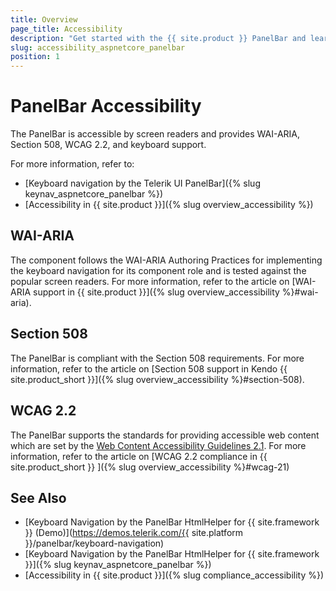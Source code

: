 ```yaml
---
title: Overview
page_title: Accessibility
description: "Get started with the {{ site.product }} PanelBar and learn about its accessibility support for WAI-ARIA, Section 508, and WCAG 2.2."
slug: accessibility_aspnetcore_panelbar
position: 1
---
```


# PanelBar Accessibility

The PanelBar is accessible by screen readers and provides WAI-ARIA, Section 508, WCAG 2.2, and keyboard support.

For more information, refer to:
* [Keyboard navigation by the Telerik UI PanelBar]({% slug keynav_aspnetcore_panelbar %})
* [Accessibility in {{ site.product }}]({% slug overview_accessibility %})

## WAI-ARIA

The component follows the WAI-ARIA Authoring Practices for implementing the keyboard navigation for its component role and is tested against the popular screen readers. For more information, refer to the article on [WAI-ARIA support in {{ site.product }}]({% slug overview_accessibility %}#wai-aria).

## Section 508

The PanelBar is compliant with the Section 508 requirements. For more information, refer to the article on [Section 508 support in Kendo {{ site.product_short }}]({% slug overview_accessibility %}#section-508).

## WCAG 2.2

The PanelBar supports the standards for providing accessible web content which are set by the [Web Content Accessibility Guidelines 2.1](https://www.w3.org/TR/WCAG/). For more information, refer to the article on [WCAG 2.2 compliance in {{ site.product_short }} ]({% slug overview_accessibility %}#wcag-21)

## See Also

* [Keyboard Navigation by the PanelBar HtmlHelper for {{ site.framework }} (Demo)](https://demos.telerik.com/{{ site.platform }}/panelbar/keyboard-navigation)
* [Keyboard Navigation by the PanelBar HtmlHelper for {{ site.framework }}]({% slug keynav_aspnetcore_panelbar %})
* [Accessibility in {{ site.product }}]({% slug compliance_accessibility %})
